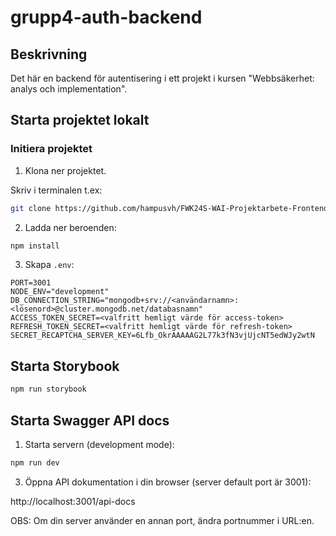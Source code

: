 # grupp4-auth-backend

## Beskrivning
Det här en backend för autentisering i ett projekt i kursen "Webbsäkerhet: analys och implementation".

## Starta projektet lokalt

### Initiera projektet

1. Klona ner projektet.

Skriv i terminalen t.ex:
```bash
git clone https://github.com/hampusvh/FWK24S-WAI-Projektarbete-Frontend.git
```

2. Ladda ner beroenden:
```bash
npm install
```

3. Skapa `.env`:
```
PORT=3001
NODE_ENV="development"
DB_CONNECTION_STRING="mongodb+srv://<användarnamn>:<lösenord>@cluster.mongodb.net/databasnamn"
ACCESS_TOKEN_SECRET=<valfritt hemligt värde för access-token>
REFRESH_TOKEN_SECRET=<valfritt hemligt värde för refresh-token>
SECRET_RECAPTCHA_SERVER_KEY=6Lfb_OkrAAAAAG2L77k3fN3vjUjcNT5edWJy2wtN
```

## Starta Storybook

```bash
npm run storybook
```

## Starta Swagger API docs

1. Starta servern (development mode):

```bash
npm run dev
```

3. Öppna API dokumentation i din browser (server default port är 3001):

http://localhost:3001/api-docs

OBS: Om din server använder en annan port, ändra portnummer i URL:en.
